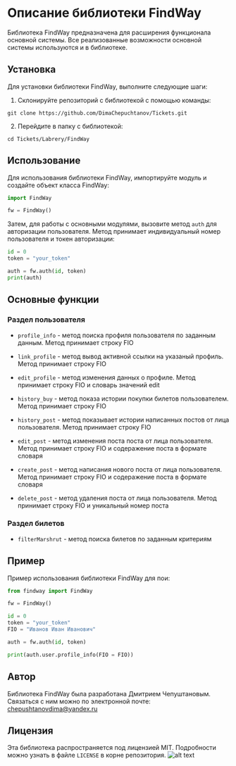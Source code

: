 
# Описание библиотеки FindWay

Библиотека FindWay предназначена для расширения функционала основной системы. Все реализованные возможности основной системы используются и в библиотеке.

## Установка

Для установки библиотеки FindWay, выполните следующие шаги:

1. Склонируйте репозиторий с библиотекой с помощью команды:
```
git clone https://github.com/DimaChepuchtanov/Tickets.git
```

2. Перейдите в папку с библиотекой:
```
cd Tickets/Labrery/FindWay
```


## Использование

Для использования библиотеки FindWay, импортируйте модуль и создайте объект класса FindWay:
```python
import FindWay

fw = FindWay()
```

Затем, для работы с основными модулями, вызовите метод `auth` для авторизации пользователя. Метод принимает индивидуальный номер пользователя и токен авторизации:
```python
id = 0
token = "your_token"

auth = fw.auth(id, token)
print(auth)
```

## Основные функции

### Раздел пользователя

* `profile_info` - метод поиска профиля пользователя по заданным данным. Метод принимает строку FIO

* `link_profile` - метод вывод активной ссылки на указаный профиль. Метод принимает строку FIO

* `edit_profile` - метод изменения данных о профиле. Метод принимает строку FIO и словарь значений edit

* `history_buy` - метод показа истории покупки билетов пользователем. Метод принимает строку FIO

* `history_post` - метод показывает истории написанных постов от лица пользователя. Метод принимает строку FIO

* `edit_post` - метод изменения поста поста от лица пользователя. Метод принимает строку FIO и содеражение поста в формате словаря

* `create_post` - метод написания нового поста от лица пользователя. Метод принимает строку FIO и содеражение поста в формате словаря

* `delete_post` - метод удаления поста от лица пользователя. Метод принимает строку FIO и уникальный номер поста

### Раздел билетов

* `filterMarshrut` - метод поиска билетов по заданным критериям

## Пример

Пример использования библиотеки FindWay для пои:

```python
from findway import FindWay

fw = FindWay()

id = 0
token = "your_token"
FIO = "Иванов Иван Иванович"

auth = fw.auth(id, token)

print(auth.user.profile_info(FIO = FIO))
```

## Автор

Библиотека FindWay была разработана Дмитрием Чепуштановым. Связаться с ним можно по электронной почте: chepushtanovdima@yandex.ru

## Лицензия

Эта библиотека распространяется под лицензией MIT. Подробности можно узнать в файле `LICENSE` в корне репозитория.
![alt text](iconSite.png)

